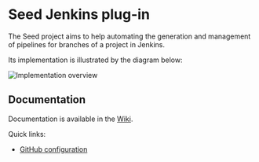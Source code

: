 Seed Jenkins plug-in
====================

The Seed project aims to help automating the generation and management of pipelines
for branches of a project in Jenkins.

Its implementation is illustrated by the diagram below:

![Implementation overview](https://raw.githubusercontent.com/wiki/nemerosa/seed-plugin/Implementation_Overview.png)

## Documentation

Documentation is available in the [Wiki](https://github.com/nemerosa/seed-plugin/wiki).

Quick links:

* [GitHub configuration](https://github.com/nemerosa/seed-plugin/wiki/GitHub)
